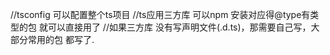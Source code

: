 //tsconfig 可以配置整个ts项目
//ts应用三方库 可以npm 安装对应得@type有类型的包 就可以直接用了
//如果三方库 没有写声明文件(.d.ts)，那需要自己写，大部分常用的包 都写了.